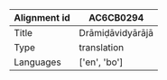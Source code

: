|Alignment id | AC6CB0294
| --- | --- 
|Title | Drāmiḍāvidyārājā 
|Type | translation
|Languages | ['en', 'bo']